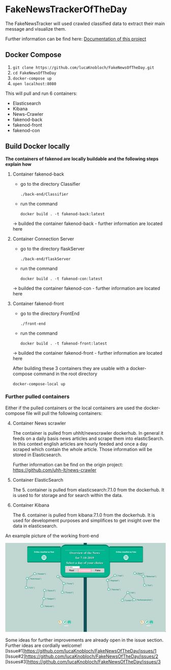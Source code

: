 # FakeNewsTrackerOfTheDay

The FakeNewsTracker will used crawled classified data to extract their main message and visualize them.

Further information can be find here: [Documentation of this project](./docs/UserGuide.md)

## Docker Compose

1. `git clone https://github.com/lucaKnobloch/FakeNewsOfTheDay.git`
2. `cd FakeNewsOfTheDay`
3. `docker-compose up`
4. `open localhost:8080`

This will pull and run 6 containers:

- Elasticsearch
- Kibana
- News-Crawler
- fakenod-back
- fakenod-front
- fakenod-con

## Build Docker locally

**The containers of fakenod are locally buildable and the following steps explain how**

1. Container fakenod-back
    - go to the directory Classifier

        `./back-end/Classifier`

    - run the command

        `docker build . -t fakenod-back:latest`

    -> builded the container fakenod-back
        - further information are located here

2. Container Connection Server
    - go to the directory flaskServer

        `./back-end/flaskServer`
    - run the command

        `docker build . -t fakenod-con:latest`

    -> builded the container fakenod-con
        -   further information are located here

3. Container fakenod-front
    - go to the directory FrontEnd

        `./front-end`
    - run the command

        `docker build . -t fakenod-front:latest`

    -> builded the container fakenod-front
        - further information are located here

    After building these 3 containers they are usable with a docker-compose command in the root directory

    `docker-compose-local up`

### Further pulled containers

Either if the pulled containers or the local containers are used the docker-compose file will pull the following containers:

4. Container News scrawler

    The container is pulled from uhhlt/newscrawler dockerhub.
    In general it feeds on a daily basis news articles and scrape them into elasticSearch.
    In this context english articles are hourly feeded and once a day scraped which contain the whole article. Those information will be stored in Elasticsearch.

    Further information can be find on the origin project: <https://github.com/uhh-lt/news-crawler>

5. Container ElasticSearch

   The 5. container is pulled from elasticsearch:7.1.0 from the dockerhub. It is used to for storage and for search within the data.

6. Container Kibana

    The 6. container is pulled from kibana:7.1.0 from the dockerhub. It is used for development purposes and simplifices to get insight over the data in elasticsearch.

An example picture of the working front-end

![Overview](./docs/pictures/Overview.png)

Some ideas for further improvements are already open in the issue section. Further ideas are cordially
 welcome! [Issue#1]<https://github.com/lucaKnobloch/FakeNewsOfTheDay/issues/1> [Issue#2]<https://github.com/lucaKnobloch/FakeNewsOfTheDay/issues/2> [Issues#3]<https://github.com/lucaKnobloch/FakeNewsOfTheDay/issues/3>